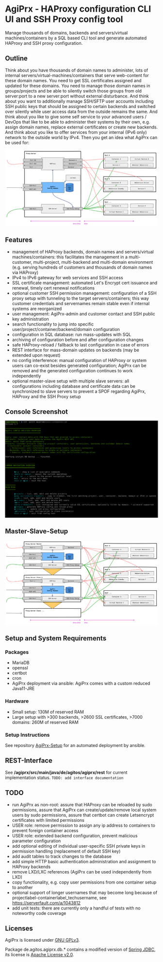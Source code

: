# AgiPrx - HAProxy configuration CLI UI and SSH Proxy config tool

Manage thousands of domains, backends and servers/virtual machines/containers by a SQL based CLI tool and generate automated HAProxy and SSH proxy configuration.

## Outline

Think about you have thousands of domain names to administer, lots of internal servers/virtual-machines/containers that serve web-content for these domain names. You need to get SSL certificates assigned and updated for these domains. You need to manage those domain names in groups/projects and be able to silently switch those groups from old server:port to a new server:port without external disturbance. And think about you want to additionally manage SSH/SFTP user accounts including SSH public keys that should be assigned to certain backends and switched over silently while user access data from the outside remains the same. And think about you like to give some self service to your advanced users / DevOps that like to be able to administer their systems by their own, e.g. assign domain names, replace external certificates or create new backends. And think about you like to offer services from your internal (IPv6 only) network to the outside world by IPv4.
Then you get an idea what AgiPrx can be used for:

![AgiPrx-Overview](docs/agiprx-overview.svg)

## Features

- management of HAProxy backends, domain names and servers/virtual machines/containers: this facilitates the management in a multi-customer, multi-project, multi-backend and multi-domain environment (e.g. serving hundreds of customers and thousands of domain names via HAProxy)
- IPv4 to IPv6 gateway for web services and SSH access 
- SSL certificate management: automated Let's Encrypt cert issuance and renewal, timely cert renewal notifications
- optional customer SSH permission management: configuration of a SSH proxy setup with tunneling to the target servers/containers; this way customer credentials and servernames remain stable even if internal systems are reorganized
- user management: AgiPrx-admin and customer contact and SSH public key administration
- search functionality to jump into specific user/project/container/backend/domain configuration
- configuration in SQL database: run mass-updates with SQL
- archiving of configuration before and after configuration changes
- safe HAProxy-reload / fallback to last configuration in case of errors
- REST interface for mass-domain updates on backends (may be extended upon request)
- no config interference: manual configuration of HAProxy or system users can co-exist besides generated configuration; AgiPrx can be removed and the generated configuration continues to work independently
- optional master-slave setup with multiple slave servers: all configurations including database and certificate data can be synchronized to slave servers to prevent a SPOF regarding AgiPrx, HAProxy and the SSH Proxy setup

## Console Screenshot

![AgiPrx-Overview](docs/agiprx-console-start.png)

## Master-Slave-Setup

![AgiPrx-Master-Slave-Setup](docs/agiprx-master-slave.svg)

## Setup and System Requirements

### Packages

- MariaDB
- openssl
- certbot
- cron
- AgiPrx deployment via ansible: AgiPrx comes with a custom reduced Java11-JRE

### Hardware

- Small setup: 130M of reserved RAM
- Large setup with >300 backends, >2600 SSL certificates, >7000 domains: 260M of reserved RAM

### Setup Instructions

See repository [AgiPrx-Setup](https://github.com/usrflo/agiprx-setup) for an automated deployment by ansible.

## REST-Interface

See **/agiprx/src/main/java/de/agitos/agiprx/rest** for current implementation status.
`TODO: add interface documentation`

## TODO

- run AgiPrx as non-root: assure that HAProxy can be reloaded by sudo permissions, assure that AgiPrx can create/update/remove local system users by sudo permissions, assure that certbot can create Letsencrypt certificates with limited permissions
- USER role: remove permission to assign any ip address to containers to prevent foreign container access
- USER role: extended backend configuration, prevent malicious parameter configuration
- add optional editing of individual user-specific SSH private keys in permission handling (replacement of default SSH key)
- add audit tables to track changes to the database
- add simple HTTP basic authentication administration and assignment to HAProxy backends
- remove LXD/LXC references (AgiPrx can be used independently from LXD)
- copy functionality, e.g. copy user permissions from one container setup to another
- optional support of longer usernames that may become long because of projectlabel-containerlabel_techusername, see https://serverfault.com/a/1043812
- add unit tests: there are currently only a handful of tests with no noteworthy code coverage

## Licenses

AgiPrx is licensed under [GNU GPLv3](https://opensource.org/licenses/GPL-3.0).

Package de.agitos.agiprx.db.* contains a modified version of [Spring JDBC](https://github.com/spring-projects/spring-framework/tree/master/spring-jdbc), its license is [Apache License v2.0](https://www.apache.org/licenses/LICENSE-2.0).
